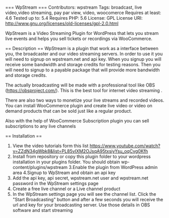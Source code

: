=== WpStream ===
Contributors: wpstream
Tags: broadcast, live video,video streaming, pay par view, video, woocomerce
Requires at least: 4.6
Tested up to: 5.4
Requires PHP: 5.6
License: GPL
License URI: http://www.gnu.org/licenses/old-licenses/gpl-2.0.html

WpStream is a Video Streaming Plugin for WordPress that lets you stream live events and helps you sell tickets or recordings via WooCommerce.

== Description ==
WpStream is a plugin that work as a interface between you, the broadcaster and our video streaming servers. In order to use it you will need to signup on wpstream.net  and api key. When you signup you will receive some bandwidth and storage credits  for testing reasons. Then you will need to signup to a payable package that will provide more bandwidth and storage credits.

The actually broadcasting will be made with a professional tool like OBS (https://obsproject.com/). This is the best tool for internet video streaming .

There are also two ways to monetize your live streams and recorded videos. You can install WooCommerce plugin and create live video or video on demand products that can be sold just like a regular product.

Also with the help of WooCommerce Subscription plugin you can sell subscriptions to any live channels 

== Installation ==
1. View the video tutorials form this list https://www.youtube.com/watch?v=ZZdN34gWbk8&list=PL85vIXM2OJsqA95txsiyYsu_oqCvg0Kfh
2. Install from repository or copy this plugin folder to your wordpress installation in your plugins folder. You should obtain wp-content/plugins/wpstream
3.Enable the plugin from WordPress admin area 
4.Signup to WpStream and obtain an api key
5. Add the api key, api secret, wpstream.net user and wpstream.net password in the WpStream settings page
6. Create a free live channel or a Live channel product 
7. In the WpStream settings page you will see the channel list. Click the \"Start Broadcasting\" button and after a few seconds you will receive the url and key for your broadcasting server. Use those details in OBS software and start streaming
